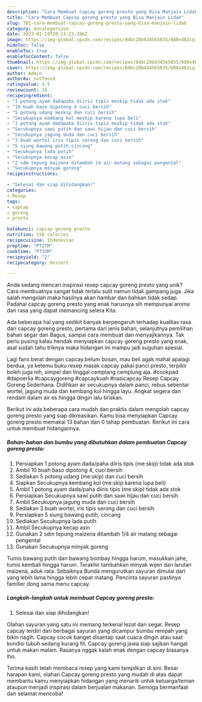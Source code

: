 ```yaml
---
description: "Cara Membuat Capcay goreng presto yang Bisa Manjain Lidah"
title: "Cara Membuat Capcay goreng presto yang Bisa Manjain Lidah"
slug: 761-cara-membuat-capcay-goreng-presto-yang-bisa-manjain-lidah
category: Uncategorized
date: 2023-01-19T20:13:23.296Z
image: https://img-global.cpcdn.com/recipes/84bc28b434565035/680x482cq70/capcay-goreng-presto-foto-resep-utama.jpg
hideToc: false
enableToc: true
enableTocContent: false
thumbnail: https://img-global.cpcdn.com/recipes/84bc28b434565035/680x482cq70/capcay-goreng-presto-foto-resep-utama.jpg
cover: https://img-global.cpcdn.com/recipes/84bc28b434565035/680x482cq70/capcay-goreng-presto-foto-resep-utama.jpg
author: Admin
authorAv: notfound
ratingvalue: 4.5
reviewcount: 18
recipeingredient:
- "1 potong ayam dadapaha diiris tipis meskip tidak ada stok"
- "10 buah baso dipotong 4 cuci bersih"
- "5 potong udang meskip dan cuci bersih"
- "Secukupnya kembang kol meskip karena lupa beli"
- "1 potong ayam dadapaha diiris tipis meskip tidak ada stok"
- "Secukupnya sawi putih dan sawi hijau dan cuci bersih"
- "Secukupnya jagung muda dan cuci bersih"
- "3 buah wortel iris tipis serong dan cuci bersih"
- "5 siung bawang putih cincang"
- "Secukupnya lada putih"
- "Secukupnya kecap asin"
- "2 sdm tepung maizena ditambah 14 air matang sebagai pengental"
- "Secukupnya minyak goreng"
recipeinstructions:

- "Selesai dan siap dihidangkan!"
categories:
- Resep
tags:
- capcay
- goreng
- presto

katakunci: capcay goreng presto 
nutrition: 158 calories
recipecuisine: Indonesian
preptime: "PT27M"
cooktime: "PT33M"
recipeyield: "2"
recipecategory: Dessert

---
```





Anda sedang mencari inspirasi resep capcay goreng presto yang unik? Cara membuatnya sangat tidak terlalu sulit namun tidak gampang juga. Jika salah mengolah maka hasilnya akan hambar dan bahkan tidak sedap. Padahal capcay goreng presto yang enak harusnya sih mempunyai aroma dan rasa yang dapat memancing selera Kita.





Ada beberapa hal yang sedikit banyak berpengaruh terhadap kualitas rasa dari capcay goreng presto, pertama dari jenis bahan, selanjutnya pemilihan bahan segar dan Bagus, sampai cara membuat dan menyajikannya. Tak perlu pusing kalau hendak menyiapkan capcay goreng presto yang enak,      asal sudah tahu triknya maka hidangan ini mampu jadi suguhan spesial.














Lagi fans berat dengan capcay.belum bosan, mau beli agak mahal apalagi berdua, ya ketemu buku resep masak capcay pakai panci presto, terpikir boleh juga nih, simpel dan tinggal cemplang cemplung aja. #cookpad #dapoerlia #capcaygoreng #capcaykuah #nasicapcay Resep Capcay Goreng Sederhana. Didihkan air secukupnya dalam panci, rebus sebentar wortel, jagung muda dan kembang kol hingga layu. Angkat segera dan rendam dalam air es hingga dingin lalu tiriskan.






Berikut ini ada beberapa cara mudah dan praktis dalam mengolah capcay goreng presto yang siap dikreasikan. Kamu bisa menyiapkan Capcay goreng presto memakai 13 bahan dan 0 tahap pembuatan. Berikut ini cara untuk membuat hidangannya.

<!--inarticleads1-->

##### Bahan-bahan dan bumbu yang dibutuhkan dalam pembuatan Capcay goreng presto:

1. Persiapkan 1 potong ayam dada/paha diiris tipis (me:skip) tidak ada stok
1. Ambil 10 buah baso dipotong 4, cuci bersih
1. Sediakan 5 potong udang (me:skip) dan cuci bersih
1. Siapkan Secukupnya kembang kol (me:skip karena lupa beli)
1. Ambil 1 potong ayam dada/paha diiris tipis (me:skip) tidak ada stok
1. Persiapkan Secukupnya sawi putih dan sawi hijau dan cuci bersih
1. Ambil Secukupnya jagung muda dan cuci bersih
1. Sediakan 3 buah wortel, iris tipis serong dan cuci bersih
1. Persiapkan 5 siung bawang putih, cincang
1. Sediakan Secukupnya lada putih
1. Ambil Secukupnya kecap asin
1. Gunakan 2 sdm tepung maizena ditambah 1/4 air matang sebagai pengental
1. Gunakan Secukupnya minyak goreng


Tumis bawang putih dan bawang bombay hingga harum, masukkan jahe, tumis kembali hingga harum. Terakhir tambahkan minyak wijen dan larutan maizena, aduk rata. Sebaiknya Bunda mengurutkan sayuran dimulai dari yang lebih lama hingga lebih cepat matang. Pencinta sayuran pastinya familier dong sama menu capcay. 

<!--inarticleads2-->

##### Langkah-langkah untuk membuat Capcay goreng presto:


1. Selesai dan siap dihidangkan!

Olahan sayuran yang satu ini memang terkenal lezat dan segar. Resep capcay terdiri dari berbagai sayuran yang dicampur bumbu rempah yang bikin nagih. Capcay cocok banget disantap saat cuaca dingin atau saat kondisi tubuh sedang kurang fit. Capcay goreng jawa siap sajikan hangat untuk makan malam. Rasanya nggak kalah enak dengan capcay biasanya lho. 

Terima kasih telah membaca resep yang kami tampilkan di sini. Besar harapan kami, olahan Capcay goreng presto yang mudah di atas dapat membantu kamu menyiapkan hidangan yang menarik untuk keluarga/teman ataupun menjadi inspirasi dalam berjualan makanan. Semoga bermanfaat dan selamat mencoba!
